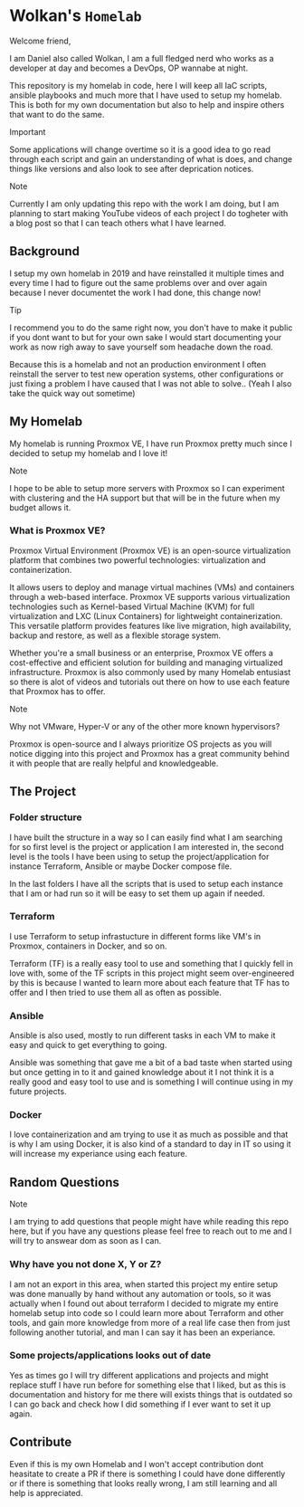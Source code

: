 # Wolkan's `Homelab`

Welcome friend,

I am Daniel also called Wolkan, I am a full fledged nerd who works as a
developer at day and becomes a DevOps, OP wannabe at night.

This repository is my homelab in code, here I will keep all IaC scripts, ansible
playbooks and much more that I have used to setup my homelab. This is both for
my own documentation but also to help and inspire others that want to do the
same.

> [!IMPORTANT]
> Some applications will change overtime so it is a good idea to go read through
> each script and gain an understanding of what is does, and change things like
> versions and also look to see after deprication notices.

> [!NOTE]
> Currently I am only updating this repo with the work I am doing, but I am
> planning to start making YouTube videos of each project I do togheter with
> a blog post so that I can teach others what I have learned.

## Background

I setup my own homelab in 2019 and have reinstalled it multiple times and every
time I had to figure out the same problems over and over again because I never
documentet the work I had done, this change now!

> [!TIP]
> I recommend you to do the same right now, you don't have to make it public
> if you dont want to but for your own sake I would start documenting your
> work as now righ away to save yourself som headache down the road.

Because this is a homelab and not an production environment I often reinstall
the server to test new operation systems, other configurations or just fixing
a problem I have caused that I was not able to solve.. (Yeah I also take the
quick way out sometime)

## My Homelab

My homelab is running Proxmox VE, I have run Proxmox pretty much since I decided to
setup my homelab and I love it!

> [!NOTE]
> I hope to be able to setup more servers with Proxmox so I can experiment with
> clustering and the HA support but that will be in the future when my budget
> allows it.

### What is Proxmox VE?
Proxmox Virtual Environment (Proxmox VE) is an open-source virtualization
platform that combines two powerful technologies: virtualization and
containerization.

It allows users to deploy and manage virtual machines (VMs)
and containers through a web-based interface. Proxmox VE supports various
virtualization technologies such as Kernel-based Virtual Machine (KVM) for full
virtualization and LXC (Linux Containers) for lightweight containerization.
This versatile platform provides features like live migration, high
availability, backup and restore, as well as a flexible storage system.

Whether you're a small business or an enterprise, Proxmox VE offers a
cost-effective and efficient solution for building and managing virtualized
infrastructure. Proxmox is also commonly used by many Homelab entusiast so
there is alot of videos and tutorials out there on how to use each feature
that Proxmox has to offer.

> [!NOTE]
> Why not VMware, Hyper-V or any of the other more known hypervisors?
> 
> Proxmox is open-source and I always prioritize OS projects as you will notice
> digging into this project and Proxmox has a great community behind it with
> people that are really helpful and knowledgeable.

## The Project

### Folder structure

I have built the structure in a way so I can easily find what I am searching for
so first level is the project or application I am interested in, the second 
level is the tools I have been using to setup the project/application for
instance Terraform, Ansible or maybe Docker compose file.

In the last folders I have all the scripts that is used to setup each instance
that I am or had run so it will be easy to set them up again if needed.

### Terraform

I use Terraform to setup infrastucture in different forms like VM's in Proxmox,
containers in Docker, and so on.

Terraform (TF) is a really easy tool to use and something that I quickly fell
in love with, some of the TF scripts in this project might seem over-engineered
by this is because I wanted to learn more about each feature that TF has to
offer and I then tried to use them all as often as possible.

### Ansible

Ansible is also used, mostly to run different tasks in each VM to make it easy
and quick to get everything to going.

Ansible was something that gave me a bit of a bad taste when started using but
once getting in to it and gained knowledge about it I not think it is a really
good and easy tool to use and is something I will continue using in my future
projects.

### Docker

I love containerization and am trying to use it as much as possible and that is
why I am using Docker, it is also kind of a standard to day in IT so using it
will increase my experiance using each feature.

## Random Questions

> [!NOTE]
> I am trying to add questions that people might have while reading this repo
> here, but if you have any questions please feel free to reach out to me and
> I will try to answear dom as soon as I can.

### Why have you not done X, Y or Z?

I am not an export in this area, when started this project my entire setup was
done manually by hand without any automation or tools, so it was actually when
I found out about terraform I decided to migrate my entire homelab setup into
code so I could learn more about Terraform and other tools, and gain more 
knowledge from more of a real life case then from just following another
tutorial, and man I can say it has been an experiance.

### Some projects/applications looks out of date

Yes as times go I will try different applications and projects and might replace
stuff I have run before for something else that I liked, but as this is
documentation and history for me there will exists things that is outdated so
I can go back and check how I did something if I ever want to set it up again.

## Contribute

Even if this is my own Homelab and I won't accept contribution dont heasitate to
create a PR if there is something I could have done differently or if there is
something that looks really wrong, I am still learning and all help is
appreciated.